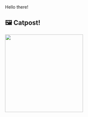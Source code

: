 Hello there!



## 🖼️ Catpost!

<sub>
    <img src="https://cdn2.thecatapi.com/images/Vceam3hcn.jpg" height="256">
</sub>

